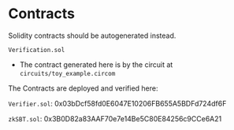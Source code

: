 # Contracts

Solidity contracts should be autogenerated instead.

`Verification.sol` 

- The contract generated here is by the circuit at `circuits/toy_example.circom`

The Contracts are deployed and verified here:

`Verifier.sol`: 0x03bDcf58fd0E6047E10206FB655A5BDFd724df6F

`zkSBT.sol`: 0x3B0D82a83AAF70e7e14Be5C80E84256c9CCe6A21